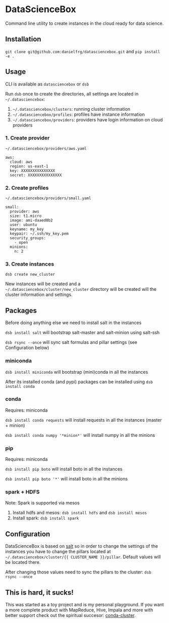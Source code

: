 # DataScienceBox

Command line utility to create instances in the cloud ready for data science.

## Installation

`git clone git@github.com:danielfrg/datasciencebox.git` and `pip install -e .`

## Usage

CLI is available as `datasciencebox` or `dsb`

Run `dsb` once to create the directories, all settings are located in `~/.datasciencebox`:

1. `~/.datasciencebox/clusters`: running cluster information
1. `~/.datasciencebox/profiles`: profiles have instance information
1. `~/.datasciencebox/providers`: providers have login information on cloud providers

### 1. Create provider

`~/.datasciencebox/providers/aws.yaml`

```
aws:
  cloud: aws
  region: us-east-1
  key: XXXXXXXXXXXXXXX
  secret: XXXXXXXXXXXXXXX
```

### 2. Create profiles

`~/.datasciencebox/providers/small.yaml`

```
small:
  provider: aws
  size: t1.micro
  image: ami-daaed0b2
  user: ubuntu
  keyname: my_key
  keypair: ~/.ssh/my_key.pem
  security_groups:
    - open
  minions:
    n: 2
```

### 3. Create instances

`dsb create new_cluster`

New instances will be created and a `~/.datasciencebox/cluster/new_cluster` directory
will be created will the cluster information and settings.

## Packages

Before doing anything else we need to install salt in the instances

`dsb install salt` will bootstrap salt-master and salt-minion using salt-ssh

`dsb rsync --once` will sync salt formulas and pillar settings (see Configuration below)

### miniconda

`dsb install miniconda` will bootstrap (mini)conda in all the instances

After its installed conda (and pypi) packages can be installed using `dsb install conda`

### conda

Requires: miniconda

`dsb install conda requests` will install requests in all the instances (master + minion)

`dsb install conda numpy '*minion*'` will install numpy in all the minions

### pip

Requires: miniconda

`dsb install pip boto` will install boto in all the instances

`dsb install pip boto '*'` will install boto in all the minions

### spark + HDFS

Note: Spark is supported via mesos

1. Install hdfs and mesos: `dsb install hdfs` and `dsb install mesos`
2. Install spark: `dsb install spark`

## Configuration

DataScienceBox is based on [salt](http://docs.saltstack.com/en/latest/)
so in order to change the settings of the instances you have to change the pillars located at
`~/.datasciencebox/cluster/{{ CLUSTER_NAME }}/pillar`. Default values will be located there.

After changing those values need to sync the pillars to the cluster: `dsb rsync --once`

## This is hard, it sucks!

This was started as a toy project and is my personal playground.
If you want a more complete product with MapReduce, Hive, Impala and more
with better support check out the spiritual succesor:
[conda-cluster](http://continuum.io/anaconda-cluster).

